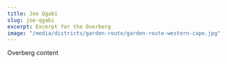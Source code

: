 ```yaml
---
title: Joe Qgabi
slug: joe-qgabi
excerpt: Excerpt for the Overberg
image: "/media/districts/garden-route/garden-route-western-cape.jpg"
---
```

Overberg content